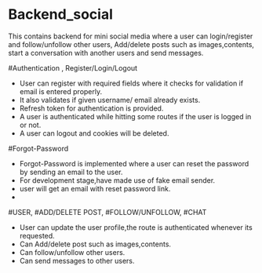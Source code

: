 # Backend_social
 
 This contains backend for mini social media where a user can login/register and follow/unfollow other users, Add/delete posts such as images,contents, start a conversation with another users and send messages.
 
 #Authentication , Register/Login/Logout
 
 - User can register with required fields where it checks for validation if email is entered properly.
 - It also validates if given username/ email already exists.
 - Refresh token for authentication is provided.
 - A user is authenticated while hitting some routes if the user is logged in or not.
 - A user can logout and cookies will be deleted.
 
 #Forgot-Password
 
 - Forgot-Password is implemented where a user can reset the password by sending an email to the user.
 - For development stage,have made use of fake email sender.
 - user will get an email with reset password link.
 - 
 
 #USER, #ADD/DELETE POST, #FOLLOW/UNFOLLOW, #CHAT
 
 - User can update the user profile,the route is authenticated whenever its requested.
 - Can Add/delete post such as images,contents.
 - Can follow/unfollow other users.
 - Can send messages to other users.
 

